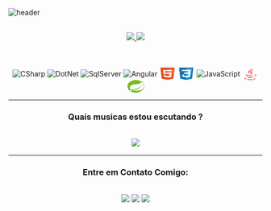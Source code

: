 ![header](https://capsule-render.vercel.app/api?type=venom&height=150&color=gradient&customColorList=26&text=Glebson%20Santos&section=header&reversal=false&textBg=false&animation=scaleIn&descAlign=92&desc=Hi%20I%20%20am%20QA&descAlignY=79&fontColor=d22b2b)

<br>

<div align="center">
  <a href="https://github.com/GlebsonS4ntos">
    <img height="180em" src="https://github-readme-stats.vercel.app/api?username=GlebsonS4ntos&show_icons=true&theme=tokyonight&include_all_commits=true&count_private=true"/>
    <img height="180em" src="https://github-readme-stats.vercel.app/api/top-langs/?username=GlebsonS4ntos&&langs_count=7&theme=tokyonight&include_all_commits=true&count_private=true"/>
  </a>
</div>
<br>
<div style="display: inline_block" align="center"><br><br>
  <img align="center" alt="CSharp" height="25" width="33" src="https://cdn.jsdelivr.net/gh/devicons/devicon/icons/csharp/csharp-original.svg" />
  <img align="center" alt="DotNet" height="25" width="33"src="https://icongr.am/devicon/dot-net-plain-wordmark.svg?size=128&color=f2f4f0" />
  <img align="center" alt="SqlServer" height="25" width="33"src="https://cdn-icons-png.flaticon.com/512/4248/4248443.png" />
  <img align="center" alt="Angular" height="25" width="33"src="https://icongr.am/devicon/angularjs-original.svg?size=128&color=currentColor" />
  <img align="center" alt="HTML" height="25" width="33" src="https://raw.githubusercontent.com/devicons/devicon/master/icons/html5/html5-original.svg">
  <img align="center" alt="CSS" height="25" width="33" src="https://raw.githubusercontent.com/devicons/devicon/master/icons/css3/css3-original.svg">
  <img align="center" alt="JavaScript" height="25" width="33"src="https://icongr.am/devicon/javascript-original.svg?size=128&color=f2f4f0" />
  <img align="center" alt="java" height="25" width="33" src="https://github.com/devicons/devicon/blob/master/icons/java/java-plain.svg">
  <img align="center" alt="Spring" height="25" width="33" src="https://github.com/devicons/devicon/blob/master/icons/spring/spring-original.svg">
</div>

<hr>

<div align="center">
  <div>
    <h3> Quais musicas estou escutando ? </h3> <br>
    <img height="300em" src="https://spotify-recently-played-readme.vercel.app/api?user=215l6t6we7woh3gdfe76c4ruy"/>    
  </div>
</div>
  
<hr>

<div align="center">
    <h3> Entre em Contato Comigo: </h3>
</div>

<div align="center"><br>
  <a href = "mailto:GlebsonSantos@outlook.pt"><img height="30em" src="https://img.shields.io/badge/-Gmail-%23333?style=for-the-badge&logo=Gmail&logoColor=white" target="_blank"></a>
  <a href="https://www.linkedin.com/in/glebson-santos-6066231b9/" target="_blank"><img height="30em" src="https://img.shields.io/badge/-LinkedIn-%230077B5?style=for-the-badge&logo=linkedin&logoColor=white" target="_blank"></a>
  <a href="https://wa.me/+5581996237239" target="_blank"><img height="30em" src="https://img.shields.io/badge/Whatsapp-000?style=for-the-badge&logo=whatsapp&logoColor=white" target="_blank"></a>
</div>
